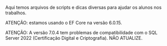 Aqui temos arquivos de scripts e dicas diversas para ajudar os alunos nos trabalhos.

ATENÇÃO: estamos usando o EF Core na versão 6.0.15. 

ATENÇÃO: A versão 7.0.4 tem problemas de compatibilidade com o SQL Server 2022 (Certificação Digital e Criptografia). NÃO ATUALIZE.
